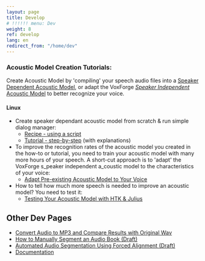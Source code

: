 ```yaml
---
layout: page
title: Develop
# !!!!!! menu: Dev
weight: 8
ref: develop
lang: en
redirect_from: "/home/dev"
---
```

### Acoustic Model Creation Tutorials:

Create Acoustic Model by 'compiling' your speech audio files into a [Speaker Dependent Acoustic Model](/faq/what-is-a-speaker-dependent-or-independent-acoustic-model), or adapt the VoxForge [_Speaker Independent_ Acoustic Model](/faq/what-is-a-speaker-dependent-or-independent-acoustic-model) to better recognize your voice.

#### Linux

*   Create speaker dependant acoustic model from scratch & run simple dialog manager:
    *   [Recipe - using a script](/en/recipe)
    *   [Tutorial - step-by-step](/en/tutorial) (with explanations)[  
        ](http://www.voxforge.org/home/dev/acousticmodels/linux/create/htkjulius/tutorial)
*   To improve the recognition rates of the acoustic model you created in the how-to or tutorial, you need to train your acoustic model with many more hours of your speech.  A short-cut approach is to 'adapt' the VoxForge s_peaker independent a_coustic model to the characteristics of your voice:
    *   [Adapt Pre-existing Acoustic Model to Your Voice](http://www.voxforge.org/home/dev/acousticmodels/linux/adapt/htkjulius)
*   How to tell how much more speech is needed to improve an acoustic model?  You need to test it:[  
    ](http://www.voxforge.org/home/dev/acousticmodels/linux/test/htk--julius)
    *   [Testing Your Acoustic Model with HTK & Julius ](http://www.voxforge.org/home/dev/acousticmodels/linux/test/htk--julius)


## Other Dev Pages

*   [Convert Audio to MP3 and Compare Results with Original Wav](dev/mp3-compare)
*   [How to Manually Segment an Audio Book (Draft)](dev/mansegaudio)
*   [Automated Audio Segmentation Using Forced Alignment (Draft)](dev/autoaudioseg)
*   [Documentation](docs)




